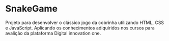 # SnakeGame
Projeto para desenvolver o clássico jogo da cobrinha utilizando HTML, CSS e JavaScript. Aplicando os conhecimentos adiquiridos nos cursos para avalição da plataforma Digital innovation one.
